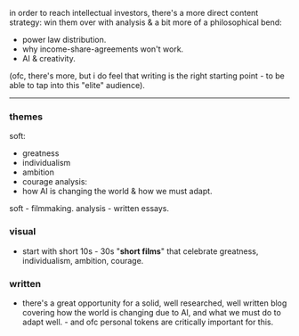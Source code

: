 in order to reach intellectual investors, there's a more direct content strategy: win them over with analysis & a bit more of a philosophical bend:
- power law distribution.
- why income-share-agreements won't work.
- AI & creativity.

(ofc, there's more, but i do feel that writing is the right starting point - to be able to tap into this "elite" audience).

---
### themes
soft:
- greatness
- individualism
- ambition
- courage
analysis:
- how AI is changing the world & how we must adapt.

soft - filmmaking.
analysis - written essays.
### visual
- start with short 10s - 30s "**short films**" that celebrate greatness, individualism, ambition, courage.
### written
- there's a great opportunity for a solid, well researched, well written blog covering how the world is changing due to AI, and what we must do to adapt well. - and ofc personal tokens are critically important for this.